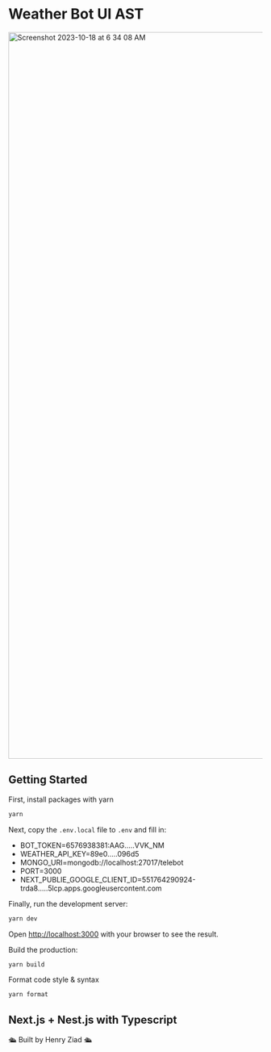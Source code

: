 # Weather Bot UI AST

<img width="1440" alt="Screenshot 2023-10-18 at 6 34 08 AM" src="https://github.com/henryziadtech/Weather-Bot-UI/assets/109102047/a6d88d38-daab-489d-995a-74a5e136d96d">

## Getting Started

First, install packages with
yarn

```bash
yarn
```

Next, copy the `.env.local` file to `.env` and fill in:

- BOT_TOKEN=6576938381:AAG.....VVK_NM
- WEATHER_API_KEY=89e0.....096d5
- MONGO_URI=mongodb://localhost:27017/telebot
- PORT=3000
- NEXT_PUBLIE_GOOGLE_CLIENT_ID=551764290924-trda8.....5lcp.apps.googleusercontent.com

Finally, run the development server:

```bash
yarn dev
```
Open [http://localhost:3000](http://localhost:3000) with your browser to see the result.

Build the production:

```bash
yarn build
```

Format code style & syntax

```bash
yarn format
```

## Next.js + Nest.js with Typescript
🛳️ Built by Henry Ziad 🛳️
